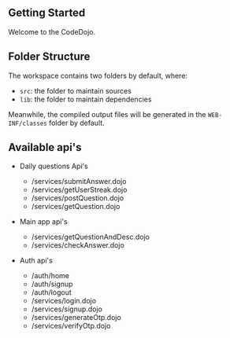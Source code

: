 ## Getting Started

Welcome to the CodeDojo.

## Folder Structure

The workspace contains two folders by default, where:

- `src`: the folder to maintain sources
- `lib`: the folder to maintain dependencies

Meanwhile, the compiled output files will be generated in the `WEB-INF/classes` folder by default.

## Available api's

- Daily questions Api's
    - /services/submitAnswer.dojo
    - /services/getUserStreak.dojo
    - /services/postQuestion.dojo
    - /services/getQuestion.dojo

- Main app api's
    - /services/getQuestionAndDesc.dojo
    - /services/checkAnswer.dojo
    
- Auth api's
    - /auth/home
    - /auth/signup
    - /auth/logout
    - /services/login.dojo
    - /services/signup.dojo
    - /services/generateOtp.dojo
    - /services/verifyOtp.dojo